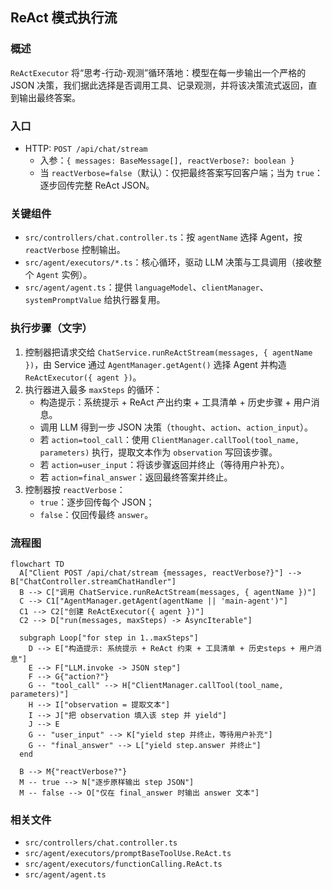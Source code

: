 ## ReAct 模式执行流

### 概述
`ReActExecutor` 将“思考-行动-观测”循环落地：模型在每一步输出一个严格的 JSON 决策，我们据此选择是否调用工具、记录观测，并将该决策流式返回，直到输出最终答案。

### 入口
- HTTP: `POST /api/chat/stream`
  - 入参：`{ messages: BaseMessage[], reactVerbose?: boolean }`
  - 当 `reactVerbose=false`（默认）：仅把最终答案写回客户端；当为 `true`：逐步回传完整 ReAct JSON。

### 关键组件
- `src/controllers/chat.controller.ts`：按 `agentName` 选择 Agent，按 `reactVerbose` 控制输出。
- `src/agent/executors/*.ts`：核心循环，驱动 LLM 决策与工具调用（接收整个 `Agent` 实例）。
- `src/agent/agent.ts`：提供 `languageModel`、`clientManager`、`systemPromptValue` 给执行器复用。

### 执行步骤（文字）
1. 控制器把请求交给 `ChatService.runReActStream(messages, { agentName })`，由 Service 通过 `AgentManager.getAgent()` 选择 Agent 并构造 `ReActExecutor({ agent })`。
2. 执行器进入最多 `maxSteps` 的循环：
   - 构造提示：系统提示 + ReAct 产出约束 + 工具清单 + 历史步骤 + 用户消息。
   - 调用 LLM 得到一步 JSON 决策（`thought`、`action`、`action_input`）。
   - 若 `action=tool_call`：使用 `ClientManager.callTool(tool_name, parameters)` 执行，提取文本作为 `observation` 写回该步骤。
   - 若 `action=user_input`：将该步骤返回并终止（等待用户补充）。
   - 若 `action=final_answer`：返回最终答案并终止。
3. 控制器按 `reactVerbose`：
   - `true`：逐步回传每个 JSON；
   - `false`：仅回传最终 `answer`。

### 流程图
```mermaid
flowchart TD
  A["Client POST /api/chat/stream {messages, reactVerbose?}"] --> B["ChatController.streamChatHandler"]
  B --> C["调用 ChatService.runReActStream(messages, { agentName })"]
  C --> C1["AgentManager.getAgent(agentName || 'main-agent')"]
  C1 --> C2["创建 ReActExecutor({ agent })"]
  C2 --> D["run(messages, maxSteps) -> AsyncIterable"]

  subgraph Loop["for step in 1..maxSteps"]
    D --> E["构造提示: 系统提示 + ReAct 约束 + 工具清单 + 历史steps + 用户消息"]
    E --> F["LLM.invoke -> JSON step"]
    F --> G{"action?"}
    G -- "tool_call" --> H["ClientManager.callTool(tool_name, parameters)"]
    H --> I["observation = 提取文本"]
    I --> J["把 observation 填入该 step 并 yield"]
    J --> E
    G -- "user_input" --> K["yield step 并终止，等待用户补充"]
    G -- "final_answer" --> L["yield step.answer 并终止"]
  end

  B --> M{"reactVerbose?"}
  M -- true --> N["逐步原样输出 step JSON"]
  M -- false --> O["仅在 final_answer 时输出 answer 文本"]
```

### 相关文件
- `src/controllers/chat.controller.ts`
- `src/agent/executors/promptBaseToolUse.ReAct.ts`
- `src/agent/executors/functionCalling.ReAct.ts`
- `src/agent/agent.ts`

